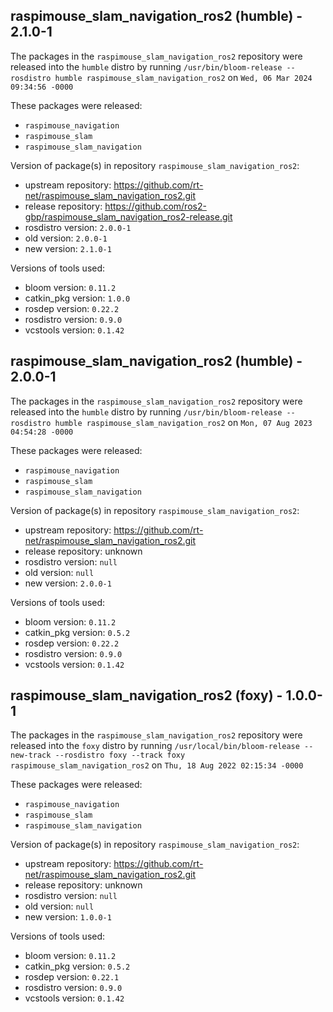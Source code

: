 ## raspimouse_slam_navigation_ros2 (humble) - 2.1.0-1

The packages in the `raspimouse_slam_navigation_ros2` repository were released into the `humble` distro by running `/usr/bin/bloom-release --rosdistro humble raspimouse_slam_navigation_ros2` on `Wed, 06 Mar 2024 09:34:56 -0000`

These packages were released:
- `raspimouse_navigation`
- `raspimouse_slam`
- `raspimouse_slam_navigation`

Version of package(s) in repository `raspimouse_slam_navigation_ros2`:

- upstream repository: https://github.com/rt-net/raspimouse_slam_navigation_ros2.git
- release repository: https://github.com/ros2-gbp/raspimouse_slam_navigation_ros2-release.git
- rosdistro version: `2.0.0-1`
- old version: `2.0.0-1`
- new version: `2.1.0-1`

Versions of tools used:

- bloom version: `0.11.2`
- catkin_pkg version: `1.0.0`
- rosdep version: `0.22.2`
- rosdistro version: `0.9.0`
- vcstools version: `0.1.42`


## raspimouse_slam_navigation_ros2 (humble) - 2.0.0-1

The packages in the `raspimouse_slam_navigation_ros2` repository were released into the `humble` distro by running `/usr/bin/bloom-release --rosdistro humble raspimouse_slam_navigation_ros2` on `Mon, 07 Aug 2023 04:54:28 -0000`

These packages were released:
- `raspimouse_navigation`
- `raspimouse_slam`
- `raspimouse_slam_navigation`

Version of package(s) in repository `raspimouse_slam_navigation_ros2`:

- upstream repository: https://github.com/rt-net/raspimouse_slam_navigation_ros2.git
- release repository: unknown
- rosdistro version: `null`
- old version: `null`
- new version: `2.0.0-1`

Versions of tools used:

- bloom version: `0.11.2`
- catkin_pkg version: `0.5.2`
- rosdep version: `0.22.2`
- rosdistro version: `0.9.0`
- vcstools version: `0.1.42`


## raspimouse_slam_navigation_ros2 (foxy) - 1.0.0-1

The packages in the `raspimouse_slam_navigation_ros2` repository were released into the `foxy` distro by running `/usr/local/bin/bloom-release --new-track --rosdistro foxy --track foxy raspimouse_slam_navigation_ros2` on `Thu, 18 Aug 2022 02:15:34 -0000`

These packages were released:
- `raspimouse_navigation`
- `raspimouse_slam`
- `raspimouse_slam_navigation`

Version of package(s) in repository `raspimouse_slam_navigation_ros2`:

- upstream repository: https://github.com/rt-net/raspimouse_slam_navigation_ros2.git
- release repository: unknown
- rosdistro version: `null`
- old version: `null`
- new version: `1.0.0-1`

Versions of tools used:

- bloom version: `0.11.2`
- catkin_pkg version: `0.5.2`
- rosdep version: `0.22.1`
- rosdistro version: `0.9.0`
- vcstools version: `0.1.42`


